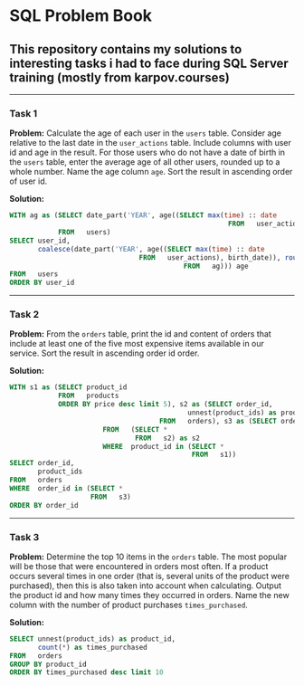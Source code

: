 # SQL Problem Book
## This repository contains my solutions to interesting tasks i had to face during SQL Server training (mostly from karpov.courses)
---
### Task 1 
**Problem:** Calculate the age of each user in the `users` table. Consider age relative to the last date in the `user_actions` table. Include columns with user id and age in the result. For those users who do not have a date of birth in the `users` table, enter the average age of all other users, rounded up to a whole number. Name the age column `age`. Sort the result in ascending order of user id.

**Solution:**
``` sql
WITH ag as (SELECT date_part('YEAR', age((SELECT max(time) :: date
                                                      FROM   user_actions), birth_date)) age
            FROM   users)
SELECT user_id,
       coalesce(date_part('YEAR', age((SELECT max(time) :: date
                                FROM   user_actions), birth_date)), round((SELECT avg(age)
                                           FROM   ag))) age
FROM   users
ORDER BY user_id
```
---
### Task 2 
**Problem:** From the `orders` table, print the id and content of orders that include at least one of the five most expensive items available in our service. Sort the result in ascending order id order.

**Solution:**
``` sql
WITH s1 as (SELECT product_id
            FROM   products
            ORDER BY price desc limit 5), s2 as (SELECT order_id,
                                            unnest(product_ids) as product_id
                                     FROM   orders), s3 as (SELECT order_id
                       FROM   (SELECT *
                               FROM   s2) as s2
                       WHERE  product_id in (SELECT *
                                             FROM   s1))
SELECT order_id,
       product_ids
FROM   orders
WHERE  order_id in (SELECT *
                    FROM   s3)
ORDER BY order_id
```
---
### Task 3
**Problem:** Determine the top 10 items in the `orders` table. The most popular will be those that were encountered in orders most often. If a product occurs several times in one order (that is, several units of the product were purchased), then this is also taken into account when calculating. Output the product id and how many times they occurred in orders. Name the new column with the number of product purchases `times_purchased`.

**Solution:** 
``` sql
SELECT unnest(product_ids) as product_id,
       count(*) as times_purchased
FROM   orders
GROUP BY product_id
ORDER BY times_purchased desc limit 10
```
